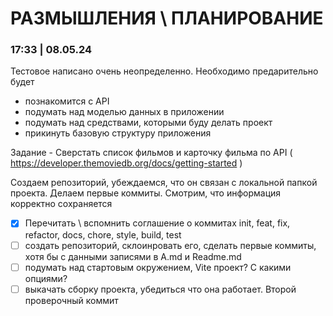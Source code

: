 # РАЗМЫШЛЕНИЯ \ ПЛАНИРОВАНИЕ

### 17:33 | 08.05.24

Тестовое написано очень неопределенно. Необходимо предарительно будет
- познакомится с API
- подумать над моделью данных в приложении
- подумать над средствами, которыми буду делать проект
- прикинуть базовую структуру приложения

Задание - Сверстать список фильмов и карточку фильма по API ( https://developer.themoviedb.org/docs/getting-started )

Создаем репозиторий, убеждаемся, что он связан с локальной папкой проекта. Делаем первые коммиты. Смотрим, что информация корректно сохраняется

- [x] Перечитать \ вспомнить соглашение о коммитах
init, feat, fix, refactor,  docs, chore, style, build, test
- [ ] создать репозиторий, склоинровать его, сделать первые коммиты, хотя бы с данными записями в A.md и Readme.md
- [ ] подумать над стартовым окружением, Vite проект? С какими опциями?
- [ ] выкачать сборку проекта, убедиться что она работает. Второй проверочный коммит